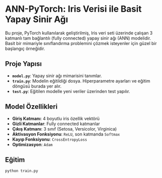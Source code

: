 # ANN-PyTorch: Iris Verisi ile Basit Yapay Sinir Ağı

Bu proje, PyTorch kullanılarak geliştirilmiş, Iris veri seti üzerinde çalışan 3 katmanlı tam bağlantılı (fully connected) yapay sinir ağı (ANN) modelidir. Basit bir mimariyle sınıflandırma problemini çözmek isteyenler için güzel bir başlangıç örneğidir.

## Proje Yapısı

- **`model.py`**: Yapay sinir ağı mimarisini tanımlar.
- **`train.py`**: Modelin eğitildiği dosya. Hiperparametre ayarları ve eğitim döngüsü burada yer alır.
- **`test.py`**: Eğitilen modelle yeni veriler üzerinden test yapılır.

## Model Özellikleri

- **Giriş Katmanı**: 4 boyutlu iris özellik vektörü
- **Gizli Katmanlar**: Fully connected katmanlar
- **Çıkış Katmanı**: 3 sınıf (Setosa, Versicolor, Virginica)
- **Aktivasyon Fonksiyonu**: `ReLU`, son katmanda `Softmax`
- **Kayıp Fonksiyonu**: `CrossEntropyLoss`
- **Optimizasyon**: `Adam`

## Eğitim

```bash
python train.py
